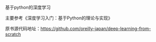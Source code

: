 基于python的深度学习

主要参考《深度学习入门：基于Python的理论与实现》

原书源代码地址：https://github.com/oreilly-japan/deep-learning-from-scratch
